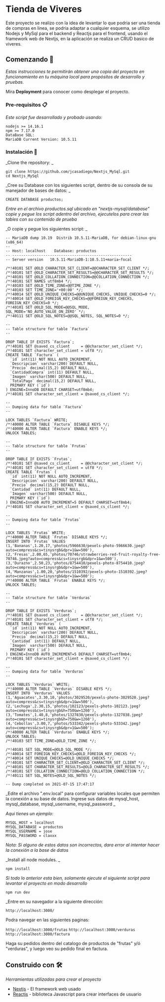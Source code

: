 # Tienda de Viveres

Este proyecto se realizo con la idea de levantar lo que podria ser una tienda de compras en linea, se podria adaptar a cualquier esquema, se utilizo Nodejs y MySql para el backend y Reactjs para el frontend, usando el framework web de Nextjs, en la aplicación se realiza un CRUD basico de viveres. 

## Comenzando 🚀

_Estas instrucciones te permitirán obtener una copia del proyecto en funcionamiento en tu máquina local para propósitos de desarrollo y pruebas._

Mira **Deployment** para conocer como desplegar el proyecto.


### Pre-requisitos 📋

_Este script fue desarrollado y probado usando:_

```
nodejs >= 14.16.1
npm >= 7.17.0
DataBase SQL:
MariaDB Current Version: 10.5.11
```

### Instalación 🔧

_Clone the repository: _

```
git clone https://github.com/jcasadiego/Nextjs_MySql.git
cd Nextjs_MySql 
```

_Cree su Database con los siguientes script, dentro de su consola de su manejador de bases de datos: _

```
CREATE DATABASE productos;
```
_Entre en el archivo productos.sql ubicado en "nextjs-mysql/database" copie y pegue los script adentro del archivo, ejecutelos para crear las tables con su contenido de prueba_

_O copie y pegue los siguientes script: _

```
-- MariaDB dump 10.19  Distrib 10.5.11-MariaDB, for debian-linux-gnu (x86_64)
--
-- Host: localhost    Database: productos
-- ------------------------------------------------------
-- Server version	10.5.11-MariaDB-1:10.5.11+maria~focal

/*!40101 SET @OLD_CHARACTER_SET_CLIENT=@@CHARACTER_SET_CLIENT */;
/*!40101 SET @OLD_CHARACTER_SET_RESULTS=@@CHARACTER_SET_RESULTS */;
/*!40101 SET @OLD_COLLATION_CONNECTION=@@COLLATION_CONNECTION */;
/*!40101 SET NAMES utf8mb4 */;
/*!40103 SET @OLD_TIME_ZONE=@@TIME_ZONE */;
/*!40103 SET TIME_ZONE='+00:00' */;
/*!40014 SET @OLD_UNIQUE_CHECKS=@@UNIQUE_CHECKS, UNIQUE_CHECKS=0 */;
/*!40014 SET @OLD_FOREIGN_KEY_CHECKS=@@FOREIGN_KEY_CHECKS, FOREIGN_KEY_CHECKS=0 */;
/*!40101 SET @OLD_SQL_MODE=@@SQL_MODE, SQL_MODE='NO_AUTO_VALUE_ON_ZERO' */;
/*!40111 SET @OLD_SQL_NOTES=@@SQL_NOTES, SQL_NOTES=0 */;

--
-- Table structure for table `Factura`
--

DROP TABLE IF EXISTS `Factura`;
/*!40101 SET @saved_cs_client     = @@character_set_client */;
/*!40101 SET character_set_client = utf8 */;
CREATE TABLE `Factura` (
  `id` int(11) NOT NULL AUTO_INCREMENT,
  `Descripcion` varchar(200) DEFAULT NULL,
  `Precio` decimal(15,2) DEFAULT NULL,
  `CantidadCompra` int(11) DEFAULT NULL,
  `Imagen` varchar(500) DEFAULT NULL,
  `TotalPago` decimal(15,2) DEFAULT NULL,
  PRIMARY KEY (`id`)
) ENGINE=InnoDB DEFAULT CHARSET=utf8mb4;
/*!40101 SET character_set_client = @saved_cs_client */;

--
-- Dumping data for table `Factura`
--

LOCK TABLES `Factura` WRITE;
/*!40000 ALTER TABLE `Factura` DISABLE KEYS */;
/*!40000 ALTER TABLE `Factura` ENABLE KEYS */;
UNLOCK TABLES;

--
-- Table structure for table `Frutas`
--

DROP TABLE IF EXISTS `Frutas`;
/*!40101 SET @saved_cs_client     = @@character_set_client */;
/*!40101 SET character_set_client = utf8 */;
CREATE TABLE `Frutas` (
  `id` int(11) NOT NULL AUTO_INCREMENT,
  `Descripcion` varchar(200) DEFAULT NULL,
  `Precio` decimal(15,2) DEFAULT NULL,
  `Cantidad` int(11) DEFAULT NULL,
  `Imagen` varchar(500) DEFAULT NULL,
  PRIMARY KEY (`id`)
) ENGINE=InnoDB AUTO_INCREMENT=5 DEFAULT CHARSET=utf8mb4;
/*!40101 SET character_set_client = @saved_cs_client */;

--
-- Dumping data for table `Frutas`
--

LOCK TABLES `Frutas` WRITE;
/*!40000 ALTER TABLE `Frutas` DISABLE KEYS */;
INSERT INTO `Frutas` VALUES (1,'Bananas',1.20,17,'photos/5966630/pexels-photo-5966630.jpeg?auto=compress&cs=tinysrgb&dpr=1&w=500'),(2,'Fresas',2.00,65,'photos/70746/strawberries-red-fruit-royalty-free-70746.jpeg?auto=compress&cs=tinysrgb&dpr=1&w=500'),(3,'Durazno',2.50,23,'photos/8754410/pexels-photo-8754410.jpeg?auto=compress&cs=tinysrgb&dpr=1&w=500'),(4,'Manzanas',1.00,20,'photos/1510392/pexels-photo-1510392.jpeg?auto=compress&cs=tinysrgb&dpr=1&w=500');
/*!40000 ALTER TABLE `Frutas` ENABLE KEYS */;
UNLOCK TABLES;

--
-- Table structure for table `Verduras`
--

DROP TABLE IF EXISTS `Verduras`;
/*!40101 SET @saved_cs_client     = @@character_set_client */;
/*!40101 SET character_set_client = utf8 */;
CREATE TABLE `Verduras` (
  `id` int(11) NOT NULL AUTO_INCREMENT,
  `Descripcion` varchar(200) DEFAULT NULL,
  `Precio` decimal(15,2) DEFAULT NULL,
  `Cantidad` int(11) DEFAULT NULL,
  `Imagen` varchar(500) DEFAULT NULL,
  PRIMARY KEY (`id`)
) ENGINE=InnoDB AUTO_INCREMENT=5 DEFAULT CHARSET=utf8mb4;
/*!40101 SET character_set_client = @saved_cs_client */;

--
-- Dumping data for table `Verduras`
--

LOCK TABLES `Verduras` WRITE;
/*!40000 ALTER TABLE `Verduras` DISABLE KEYS */;
INSERT INTO `Verduras` VALUES (1,'Aguacates',3.30,10,'photos/3029520/pexels-photo-3029520.jpeg?auto=compress&cs=tinysrgb&dpr=1&w=500'),(2,'Lechuga',2.30,15,'photos/102123/pexels-photo-102123.jpeg?auto=compress&cs=tinysrgb&h=750&w=1260'),(3,'Tomates',1.40,8,'photos/1327838/pexels-photo-1327838.jpeg?auto=compress&cs=tinysrgb&h=750&w=1260'),(4,'Cebollas',3.00,7,'photos/533342/pexels-photo-533342.jpeg?auto=compress&cs=tinysrgb&dpr=1&w=500');
/*!40000 ALTER TABLE `Verduras` ENABLE KEYS */;
UNLOCK TABLES;
/*!40103 SET TIME_ZONE=@OLD_TIME_ZONE */;

/*!40101 SET SQL_MODE=@OLD_SQL_MODE */;
/*!40014 SET FOREIGN_KEY_CHECKS=@OLD_FOREIGN_KEY_CHECKS */;
/*!40014 SET UNIQUE_CHECKS=@OLD_UNIQUE_CHECKS */;
/*!40101 SET CHARACTER_SET_CLIENT=@OLD_CHARACTER_SET_CLIENT */;
/*!40101 SET CHARACTER_SET_RESULTS=@OLD_CHARACTER_SET_RESULTS */;
/*!40101 SET COLLATION_CONNECTION=@OLD_COLLATION_CONNECTION */;
/*!40111 SET SQL_NOTES=@OLD_SQL_NOTES */;

-- Dump completed on 2021-07-15 17:47:17
```

_Edite el archivo ".env.local" para configurar variables locales que permiten la conexión a su base de datos. Ingrese sus datos de mysql_host, mysql_database, mysql_username, mysql_password _

_Aqui tienes un ejemplo:_

```
MYSQL_HOST = localhost
MYSQL_DATABASE = productos
MYSQL_USERNAME = jose
MYSQL_PASSWORD = claxxx
```

_Nota: Si alguno de estos datos son incorrectos, dara error al intentar hacer la conexión a la base de datos_

_Install all node modules. _

```
npm install 
```

_Si todo lo anterior esta bien, solamente ejecute el siguiente script para levantar el proyecto en modo desarrollo_

```
npm run dev
```
_Entre en su navegador a la siguiente dirección: 

`http://localhost:3000/`

Podra navegar en las siguientes paginas: 

`http://localhost:3000/frutas`
`http://localhost:3000/verduras`
`http://localhost:3000/factura`

Haga su pedidos dentro del catalogo de productos de "frutas" y/ó "verduras", y luego veo su pedido final en factura.

## Construido con 🛠️

_Herramientas utilizadas para crear el proyecto_

* [Nextjs](https://nextjs.org/docs/getting-started) - El framework web usado
* [Reactjs](https://es.reactjs.org/docs/getting-started.html) - biblioteca Javascript para crear interfaces de usuario
